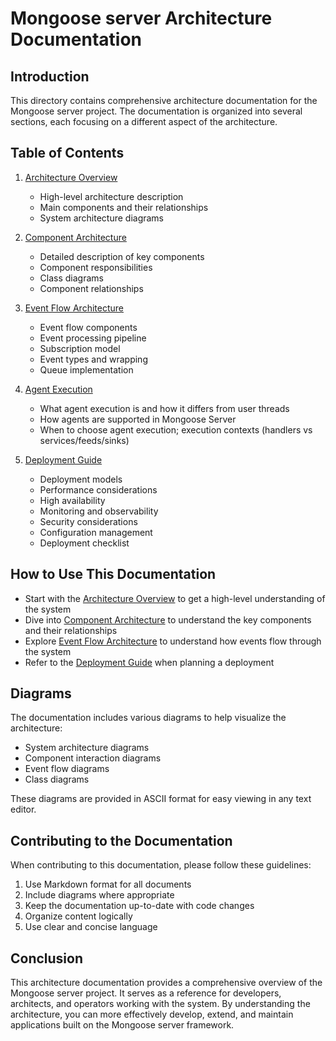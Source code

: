 # Mongoose server Architecture Documentation

## Introduction

This directory contains comprehensive architecture documentation for the Mongoose server project. The documentation is
organized into several sections, each focusing on a different aspect of the architecture.

## Table of Contents

1. [Architecture Overview](overview.md)

    - High-level architecture description
    - Main components and their relationships
    - System architecture diagrams

2. [Component Architecture](components.md)

    - Detailed description of key components
    - Component responsibilities
    - Class diagrams
    - Component relationships

3. [Event Flow Architecture](event-flow.md)
    - Event flow components
    - Event processing pipeline
    - Subscription model
    - Event types and wrapping
    - Queue implementation

4. [Agent Execution](agent-execution.md)
    - What agent execution is and how it differs from user threads
    - How agents are supported in Mongoose Server
    - When to choose agent execution; execution contexts (handlers vs services/feeds/sinks)

5. [Deployment Guide](deployment.md)
    - Deployment models
    - Performance considerations
    - High availability
    - Monitoring and observability
    - Security considerations
    - Configuration management
    - Deployment checklist

## How to Use This Documentation

- Start with the [Architecture Overview](overview.md) to get a high-level understanding of the system
- Dive into [Component Architecture](components.md) to understand the key components and their relationships
- Explore [Event Flow Architecture](event-flow.md) to understand how events flow through the system
- Refer to the [Deployment Guide](deployment.md) when planning a deployment

## Diagrams

The documentation includes various diagrams to help visualize the architecture:

- System architecture diagrams
- Component interaction diagrams
- Event flow diagrams
- Class diagrams

These diagrams are provided in ASCII format for easy viewing in any text editor.

## Contributing to the Documentation

When contributing to this documentation, please follow these guidelines:

1. Use Markdown format for all documents
2. Include diagrams where appropriate
3. Keep the documentation up-to-date with code changes
4. Organize content logically
5. Use clear and concise language

## Conclusion

This architecture documentation provides a comprehensive overview of the Mongoose server project. It serves as a
reference for developers, architects, and operators working with the system. By understanding the architecture, you can
more effectively develop, extend, and maintain applications built on the Mongoose server framework.